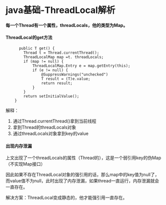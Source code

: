 # java基础-ThreadLocal解析

#### 每一个Thread有一个属性，threadLocals，他的类型为Map。

#### ThreadLocal的get方法

```
	  public T get() {
        Thread t = Thread.currentThread();
        ThreadLocalMap map =t. threadLocals;
        if (map != null) {
            ThreadLocalMap.Entry e = map.getEntry(this);
            if (e != null) {
                @SuppressWarnings("unchecked")
                T result = (T)e.value;
                return result;
            }
        }
        return setInitialValue();
    }
```

解释：

1. 通过Thread.currentThread()拿到当前线程
2. 拿到Thread的threadLocals对象
3. 通过threadLocals对象拿到key的value


#### 出现内存泄漏

上文出现了一个threadLocals的属性（Thread的），这是一个弱引用key的伪Map（不实现Map接口）

因此如果不存在ThreadLocal对象的强引用的话，那么map中的key值为null了，而value值不为null，此时出现了内存泄漏，如果thread一直运行，内存泄漏就会一直存在。

解决方案：ThreadLocal变成静态的，他才能强引用一直存在。